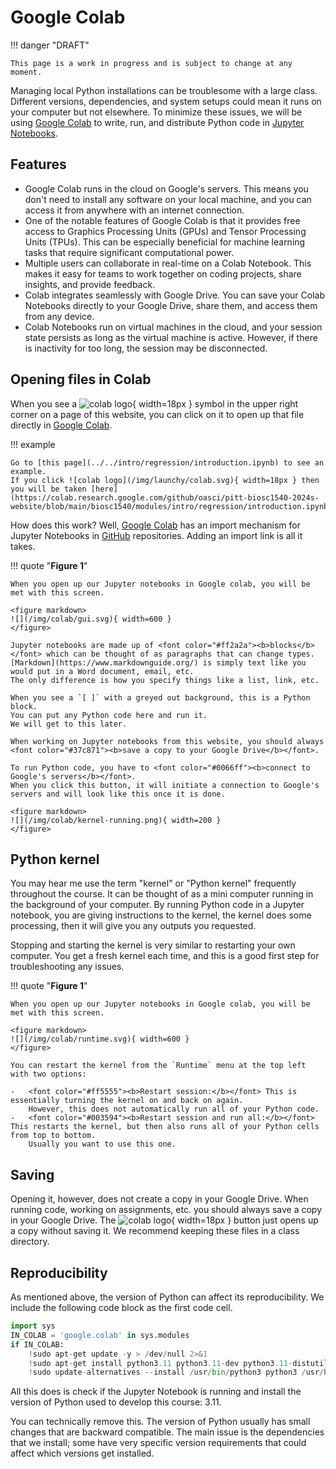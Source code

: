 # Google Colab

!!! danger "DRAFT"

    This page is a work in progress and is subject to change at any moment.

Managing local Python installations can be troublesome with a large class.
Different versions, dependencies, and system setups could mean it runs on your computer but not elsewhere.
To minimize these issues, we will be using [Google Colab](https://colab.google/) to write, run, and distribute Python code in [Jupyter Notebooks](https://jupyter.org/).

## Features

-   Google Colab runs in the cloud on Google's servers.
    This means you don't need to install any software on your local machine, and you can access it from anywhere with an internet connection.
-   One of the notable features of Google Colab is that it provides free access to Graphics Processing Units (GPUs) and Tensor Processing Units (TPUs).
    This can be especially beneficial for machine learning tasks that require significant computational power.
-   Multiple users can collaborate in real-time on a Colab Notebook. This makes it easy for teams to work together on coding projects, share insights, and provide feedback.
-   Colab integrates seamlessly with Google Drive.
    You can save your Colab Notebooks directly to your Google Drive, share them, and access them from any device.
-   Colab Notebooks run on virtual machines in the cloud, and your session state persists as long as the virtual machine is active.
    However, if there is inactivity for too long, the session may be disconnected.

## Opening files in Colab

When you see a ![colab logo](/img/launchy/colab.svg){ width=18px } symbol in the upper right corner on a page of this website, you can click on it to open up that file directly in [Google Colab](https://colab.google/).

!!! example

    Go to [this page](../../intro/regression/introduction.ipynb) to see an example.
    If you click ![colab logo](/img/launchy/colab.svg){ width=18px } then you will be taken [here](https://colab.research.google.com/github/oasci/pitt-biosc1540-2024s-website/blob/main/biosc1540/modules/intro/regression/introduction.ipynb).

How does this work?
Well, [Google Colab](https://colab.google/) has an import mechanism for Jupyter Notebooks in [GitHub](https://github.com/) repositories.
Adding an import link is all it takes.

!!! quote "**Figure 1**"

    When you open up our Jupyter notebooks in Google colab, you will be met with this screen.

    <figure markdown>
    ![](/img/colab/gui.svg){ width=600 }
    </figure>

    Jupyter notebooks are made up of <font color="#ff2a2a"><b>blocks</b></font> which can be thought of as paragraphs that can change types.
    [Markdown](https://www.markdownguide.org/) is simply text like you would put in a Word document, email, etc.
    The only difference is how you specify things like a list, link, etc.

    When you see a `[ ]` with a greyed out background, this is a Python block.
    You can put any Python code here and run it.
    We will get to this later.

    When working on Jupyter notebooks from this website, you should always <font color="#37c871"><b>save a copy to your Google Drive</b></font>.

    To run Python code, you have to <font color="#0066ff"><b>connect to Google's servers</b></font>.
    When you click this button, it will initiate a connection to Google's servers and will look like this once it is done.

    <figure markdown>
    ![](/img/colab/kernel-running.png){ width=200 }
    </figure>

## Python kernel

You may hear me use the term "kernel" or "Python kernel" frequently throughout the course.
It can be thought of as a mini computer running in the background of your computer.
By running Python code in a Jupyter notebook, you are giving instructions to the kernel, the kernel does some processing, then it will give you any outputs you requested.

Stopping and starting the kernel is very similar to restarting your own computer.
You get a fresh kernel each time, and this is a good first step for troubleshooting any issues.

!!! quote "**Figure 1**"

    When you open up our Jupyter notebooks in Google colab, you will be met with this screen.

    <figure markdown>
    ![](/img/colab/runtime.svg){ width=600 }
    </figure>

    You can restart the kernel from the `Runtime` menu at the top left with two options:

    -   <font color="#ff5555"><b>Restart session:</b></font> This is essentially turning the kernel on and back on again.
        However, this does not automatically run all of your Python code.
    -   <font color="#003594"><b>Restart session and run all:</b></font> This restarts the kernel, but then also runs all of your Python cells from top to bottom.
        Usually you want to use this one.

## Saving

Opening it, however, does not create a copy in your Google Drive.
When running code, working on assignments, etc. you should always save a copy in your Google Drive.
The ![colab logo](/img/launchy/colab.svg){ width=18px } button just opens up a copy without saving it.
We recommend keeping these files in a class directory.

## Reproducibility

As mentioned above, the version of Python can affect its reproducibility.
We include the following code block as the first code cell.

```python
import sys
IN_COLAB = 'google.colab' in sys.modules
if IN_COLAB:
    !sudo apt-get update -y > /dev/null 2>&1
    !sudo apt-get install python3.11 python3.11-dev python3.11-distutils libpython3.11-dev > /dev/null 2>&1
    !sudo update-alternatives --install /usr/bin/python3 python3 /usr/bin/python3.11 2 > /dev/null 2>&1
```

All this does is check if the Jupyter Notebook is running and install the version of Python used to develop this course: 3.11.

You can technically remove this.
The version of Python usually has small changes that are backward compatible.
The main issue is the dependencies that we install; some have very specific version requirements that could affect which versions get installed.
